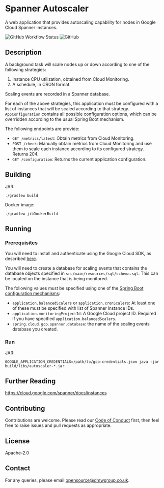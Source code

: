 # Spanner Autoscaler

A web application that provides autoscaling capability for nodes in Google Cloud Spanner instances.

![GitHub Workflow Status](https://img.shields.io/github/workflow/status/dmwgroup/spanner-autoscaler/Build)
![GitHub](https://img.shields.io/github/license/dmwgroup/spanner-autoscaler)

## Description

A background task will scale nodes up or down according to one of the following strategies:
1. Instance CPU utilization, obtained from Cloud Monitoring. 
1. A schedule, in CRON format.

Scaling events are recorded in a Spanner database.

For each of the above strategies, this application must be configured with a list of instances that will be scaled according to that strategy. `AppConfiguration` contains all possible configuration options, which can be overridden according to the usual Spring Boot mechanism.

The following endpoints are provide:
- `GET /metrics/latest`: Obtain metrics from Cloud Monitoring.
- `POST /check`: Manually obtain metrics from Cloud Monitoring and use them to scale each instance according to its configured strategy. Returns 204.
- `GET /configuration`: Returns the current application configuration.

## Building
JAR:
```
./gradlew build
```
Docker image:
```
./gradlew jibDockerBuild
```

## Running
### Prerequisites
You will need to install and authenticate using the Google Cloud SDK, as described [here](https://github.com/googleapis/java-spanner/tree/v1.61.0#getting-started).

You will need to create a database for scaling events that contains the database objects specified in `src/main/resources/sql/schema.sql`. This can be located on the instance that is being monitored. 

The following values must be specified using one of the [Spring Boot configuration mechanisms](https://docs.spring.io/spring-boot/docs/current/reference/html/spring-boot-features.html#boot-features-external-config):
- `application.balancedScalers` or `application.cronScalers`: At least one of these must be specified with list of Spanner instance IDs.
- `application.monitoringProjectId`: A Google Cloud project ID. Required if you have specified `application.balancedScalers`.
- `spring.cloud.gcp.spanner.database`: the name of the scaling events database you created.

### Run
JAR:
```
GOOGLE_APPLICATION_CREDENTIALS=/path/to/gcp-credentials.json java -jar build/libs/autoscaler-*.jar
```

## Further Reading
https://cloud.google.com/spanner/docs/instances

## Contributing
Contributions are welcome. Please read our [Code of Conduct](CODE_OF_CONDUCT.md) first, then feel free to raise issues and pull requests as appropriate.

## License
Apache-2.0

## Contact
For any queries, please email [opensource@dmwgroup.co.uk](mailto:opensource@dmwgroup.co.uk).